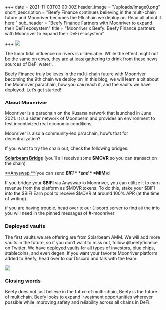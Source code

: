 +++
date = 2021-11-03T03:00:00Z
header_image = "/uploads/image0.png"
short_description = "Beefy Finance continues believing in the multi-chain future and Moonriver becomes the 9th chain we deploy on. Read all about it here:"
sub_header = "Beefy Finance Partners with Moonriver to expand their DeFi ecosystem"
title = "Moonriver x Beefy: Beefy Finance partners with Moonriver to expand their DeFi ecosystem"

+++
![](/uploads/image0.png)

The lunar tidal influence on rivers is undeniable. While the effect might not be the same on cows, they are at least gathering to drink from these news sources of DeFi water!.

Beefy Finance truly believes in the multi-chain future with Moonriver becoming the 9th chain we deploy on. In this blog, we will learn a bit about the Moonriver parachain, how you can reach it, and the vaults we have deployed. Let’s get started!

### About Moonriver

Moonriver is a parachain on the Kusama network that launched in June 2021. It is a sister network of Moonbeam and provides an environment to test incentivized real economic conditions.

Moonriver is also a community-led parachain, how’s that for decentralization?

If you want to try the chain out, check the following bridges:

[**Solarbeam Bridge**](https://app.solarbeam.io/bridge) (you’ll all receive some **$MOVR** so you can transact on the chain)

[**Anyswap **](https://anyswap.exchange/)(you can send **$BIFI** and **$MIM**)d

If you bridge your **$BIFI** vía Anyswap to Moonriver, you can utilize it to earn revenue from the platform as $MOVR tokens. To do this, stake your $BIFI into the $BIFI Earn pool to receive $MOVR at around 100% APR (at the time of writing).

If you are having trouble, head over to our Discord server to find all the info you will need in the pinned messages of #-moonriver

### Deployed vaults

The first vaults we are offering are from Solarbeam AMM. We will add more vaults in the future, so if you don’t want to miss out, follow @beefyfinance on Twitter. We have deployed vaults for all types of investors, blue chips, stablecoins, and even degen. If you want your favorite Moonriver platform added to Beefy, head over to our Discord and talk with the team.

![](/uploads/solarbeam.png)

### Closing words

Beefy does not just believe in the future of multi-chain, Beefy is the future of multichain. Beefy looks to expand investment opportunities wherever possible while improving safety and reliability across all chains in DeFi.